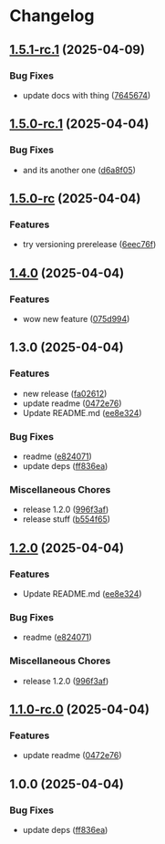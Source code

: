 # Changelog

## [1.5.1-rc.1](https://github.com/jharvey10/renovate-test/compare/v1.5.0-rc.1...v1.5.1-rc.1) (2025-04-09)


### Bug Fixes

* update docs with thing ([7645674](https://github.com/jharvey10/renovate-test/commit/764567474d5e35067ef3530b3ad27838ff75786c))

## [1.5.0-rc.1](https://github.com/jharvey10/renovate-test/compare/v1.5.0-rc...v1.5.0-rc.1) (2025-04-04)


### Bug Fixes

* and its another one ([d6a8f05](https://github.com/jharvey10/renovate-test/commit/d6a8f05d46b9aca5b027a636d2c5466646e83c10))

## [1.5.0-rc](https://github.com/jharvey10/renovate-test/compare/v1.4.0...v1.5.0-rc) (2025-04-04)


### Features

* try versioning prerelease ([6eec76f](https://github.com/jharvey10/renovate-test/commit/6eec76fa009eac8d59238dccf3d4219706a9a08c))

## [1.4.0](https://github.com/jharvey10/renovate-test/compare/v1.3.0...v1.4.0) (2025-04-04)


### Features

* wow new feature ([075d994](https://github.com/jharvey10/renovate-test/commit/075d9942defd49388e53d68dfad2621df21de783))

## 1.3.0 (2025-04-04)


### Features

* new release ([fa02612](https://github.com/jharvey10/renovate-test/commit/fa0261232bc11f2bd5950f662d82eee48ac91ed1))
* update readme ([0472e76](https://github.com/jharvey10/renovate-test/commit/0472e7676f385ede1bc343c53056bc2d0c1e869e))
* Update README.md ([ee8e324](https://github.com/jharvey10/renovate-test/commit/ee8e3245ebfc682cd1ab80c526a52fb851d81b65))


### Bug Fixes

* readme ([e824071](https://github.com/jharvey10/renovate-test/commit/e8240711d2e2fff7f4734b47b33246ad87306fa6))
* update deps ([ff836ea](https://github.com/jharvey10/renovate-test/commit/ff836ea90a8895540243e6cd78d780972f8f1597))


### Miscellaneous Chores

* release 1.2.0 ([996f3af](https://github.com/jharvey10/renovate-test/commit/996f3afa8dfc81e0b034e20f6fc0f9861d9a4753))
* release stuff ([b554f65](https://github.com/jharvey10/renovate-test/commit/b554f65c265ad6a0411d448bae758f93491f6d16))

## [1.2.0](https://github.com/jharvey10/renovate-test/compare/v1.1.0-rc.0...v1.2.0) (2025-04-04)


### Features

* Update README.md ([ee8e324](https://github.com/jharvey10/renovate-test/commit/ee8e3245ebfc682cd1ab80c526a52fb851d81b65))


### Bug Fixes

* readme ([e824071](https://github.com/jharvey10/renovate-test/commit/e8240711d2e2fff7f4734b47b33246ad87306fa6))


### Miscellaneous Chores

* release 1.2.0 ([996f3af](https://github.com/jharvey10/renovate-test/commit/996f3afa8dfc81e0b034e20f6fc0f9861d9a4753))

## [1.1.0-rc.0](https://github.com/jharvey10/renovate-test/compare/v1.0.0...v1.1.0-rc.0) (2025-04-04)


### Features

* update readme ([0472e76](https://github.com/jharvey10/renovate-test/commit/0472e7676f385ede1bc343c53056bc2d0c1e869e))

## 1.0.0 (2025-04-04)


### Bug Fixes

* update deps ([ff836ea](https://github.com/jharvey10/renovate-test/commit/ff836ea90a8895540243e6cd78d780972f8f1597))

